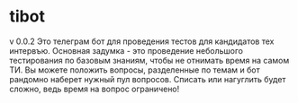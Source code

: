 # tibot
v 0.0.2
Это телеграм бот для проведения тестов для кандидатов тех интервъю. Основная задумка - это проведение небольшого тестирования по базовым знаниям, чтобы не отнимать время на самом ТИ.
Вы можете положить вопросы, разделенные по темам и бот рандомно наберет нужный пул вопросов. Списать или нагуглить будет сложно, ведь время на вопрос ограничено! 

